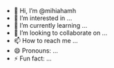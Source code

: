 - 👋 Hi, I’m @mihiahamh
- 👀 I’m interested in ...
- 🌱 I’m currently learning ...
- 💞️ I’m looking to collaborate on ...
- 📫 How to reach me ...
- 😄 Pronouns: ...
- ⚡ Fun fact: ...

<!---
mihiahamh/mihiahamh is a ✨ special ✨ repository because its `README.md` (this file) appears on your GitHub profile.
You can click the Preview link to take a look at your changes.
--->
